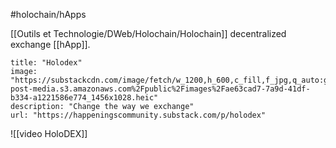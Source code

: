 #holochain/hApps 

[[Outils et Technologie/DWeb/Holochain/Holochain]] decentralized exchange [[hApp]].

```embed
title: "Holodex"
image: "https://substackcdn.com/image/fetch/w_1200,h_600,c_fill,f_jpg,q_auto:good,fl_progressive:steep,g_auto/https%3A%2F%2Fsubstack-post-media.s3.amazonaws.com%2Fpublic%2Fimages%2Fae63cad7-7a9d-41df-b334-a1221586e774_1456x1028.heic"
description: "Change the way we exchange"
url: "https://happeningscommunity.substack.com/p/holodex"
```

![[video HoloDEX]]
